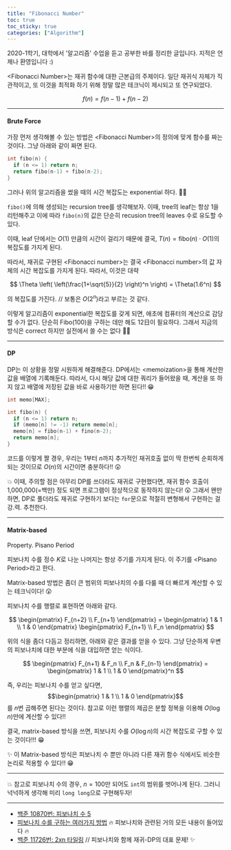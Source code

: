 ```yaml
---
title: "Fibonacci Number"
toc: true
toc_sticky: true
categories: ["Algorithm"]
---
```


2020-1학기, 대학에서 '알고리즘' 수업을 듣고 공부한 바를 정리한 글입니다. 지적은 언제나 환영입니다 :)

\<Fibonacci Number\>는 재귀 함수에 대한 근본급의 주제이다. 일단 재귀식 자체가 직관적이고, 또 이것을 최적화 하기 위해 정말 많은 테크닉이 제시되고 또 연구되었다.

$$
f(n) = f(n-1) + f(n-2)
$$

<hr/>

#### Brute Force

가장 먼저 생각해볼 수 있는 방법은 \<Fibonacci Number\>의 정의에 맞게 함수를 짜는 것이다. 그냥 아래와 같이 짜면 된다.

``` cpp
int fibo(n) {
  if (n <= 1) return n;
  return fibo(n-1) + fibo(n-2);
}
```

그러나 위의 알고리즘을 썼을 때의 시간 복잡도는 exponential 하다. 🤦‍♂️

<div class="math-statement" markdown="1">

`fibo()`에 의해 생성되는 recursion tree를 생각해보자. 이때, tree의 leaf는 항상 1을 리턴해주고 이에 따라 `fibo(n)`의 값은 단순히 recusion tree의 leaves 수로 유도할 수 있다.

이때, leaf 단에서는 $O(1)$ 만큼의 시간이 걸리기 때문에 결국, $T(n) = \text{fibo}(n) \cdot O(1)$의 복잡도를 가지게 된다.

따라서, 재귀로 구현된 \<Fibonacci number\>는 결국 \<Fibonacci number\>의 값 자체의 시간 복잡도를 가지게 된다. 따라서, 이것은 대략

$$
\Theta \left( \left(\frac{1+\sqrt{5}}{2} \right)^n \right) = \Theta(1.6^n)
$$

의 복잡도를 가진다. // 보통은 $O(2^n)$라고 부르는 것 같다.

</div>

이렇게 알고리즘이 exponential한 복잡도를 갖게 되면, 애초에 컴퓨터의 계산으로 감당할 수가 없다. 단순히 $\text{Fibo}(100)$을 구하는 데만 해도 12日이 필요하다. 그래서 지금의 방식은 correct 하지만 실전에서 쓸 수는 없다 🤦‍♂️

<hr/>

#### DP

DP는 이 상황을 정말 시원하게 해결해준다. DP에서는 \<memoization\>을 통해 계산한 값을 배열에 기록해둔다. 따라서, 다시 해당 값에 대한 쿼리가 들어왔을 때, 계산을 또 하지 않고 배열에 저장된 값을 바로 사용하기만 하면 된다!! 😁

``` cpp
int memo[MAX];

int fibo(n) {
  if (n <= 1) return n;
  if (memo[n] != -1) return memo[n];
  memo[n] = fibo(n-1) + fino(n-2);
  return memo[n];
}
```

코드를 이렇게 짤 경우, 우리는 $1$부터 $n$까지 추가적인 재귀호출 없이 딱 한번씩 순회하게 되는 것이므로 $O(n)$의 시간이면 충분하다!! 😲

💥 이때, 주의할 점은 아무리 DP를 쓰더라도 재귀로 구현했다면, 재귀 함수 호출이 1,000,000(=백만) 정도 되면 프로그램이 정상적으로 동작하지 않는다! 😲 그래서 왠만하면, DP로 풀더라도 재귀로 구현하기 보다는 `for`문으로 적절히 변형해서 구현하는 걸 강.력. 추천한다.

<hr/>

#### Matrix-based

<div class="notice" markdown="1">

<span class="statement-title">Property.</span> Pisano Period<br>

피보나치 수를 정수 $K$로 나눈 나머지는 항상 주기를 가지게 된다. 이 주기를 \<Pisano Period\>라고 한다.


</div>

Matrix-based 방법은 좀더 큰 범위의 피보나치의 수를 다룰 때 더 빠르게 계산할 수 있는 테크닉이다! 😲

피보나치 수를 행렬로 표현하면 아래와 같다.

$$
\begin{pmatrix}
  F_{n+2} \\
  F_{n+1}
\end{pmatrix} = \begin{pmatrix}
  1 & 1 \\
  1 & 0
\end{pmatrix} \begin{pmatrix}
  F_{n+1} \\
  F_n
\end{pmatrix}
$$

위의 식을 좀더 다듬고 정리하면, 아래와 같은 결과를 얻을 수 있다. 그냥 단순하게 우변의 피보나치에 대한 부분에 식을 대입하면 얻는 식이다.

$$
\begin{pmatrix}
  F_{n+1} & F_n \\
  F_n & F_{n-1}
\end{pmatrix} = \begin{pmatrix}
  1 & 1 \\
  1 & 0
\end{pmatrix}^n
$$

즉, 우리는 피보나치 수를 얻고 싶다면, $$\begin{pmatrix}
  1 & 1 \\
  1 & 0
\end{pmatrix}$$를 $n$번 곱해주면 된다는 것이다. 참고로 이런 행렬의 제곱은 분할 정복을 이용해 $O(\log n)$만에 계산할 수 있다!!

결국, matrix-based 방식을 쓰면, 피보나치 수를 $O(\log n)$의 시간 복잡도로 구할 수 있는 것이다!!! 😁

✨ 이 Matrix-based 방식은 피보나치 수 뿐만 아니라 다른 재귀 함수 식에서도 비슷한 논리로 적용할 수 있다!! 😁

<hr/>

💥 참고로 피보나치 수의 경우, $n=100$만 되어도 `int`의 범위를 벗어나게 된다. 그러니 넉넉하게 생각해 미리 `long long`으로 구현해두자!

<hr/>

- [백준 10870번: 피보나치 수 5](https://www.acmicpc.net/problem/10870)
- [피보나치 수를 구하는 여러가지 방법](https://www.acmicpc.net/blog/view/28) 🔥 피보나치와 관련된 거의 모든 내용이 들어있다 🔥
- [백준 11726번: 2xn 타일링](https://www.acmicpc.net/problem/11726) // 피보나치와 함께 재귀-DP의 대표 문제! ✨